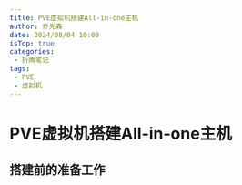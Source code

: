 ```yaml
---
title: PVE虚拟机搭建All-in-one主机
author: 乔先森
date: 2024/08/04 10:00
isTop: true
categories:
 - 折腾笔记
tags:
 - PVE
 - 虚拟机
---
```


# PVE虚拟机搭建All-in-one主机 <Badge text="持续更新" type="warning" />


## 搭建前的准备工作<Badge text="建议" />


